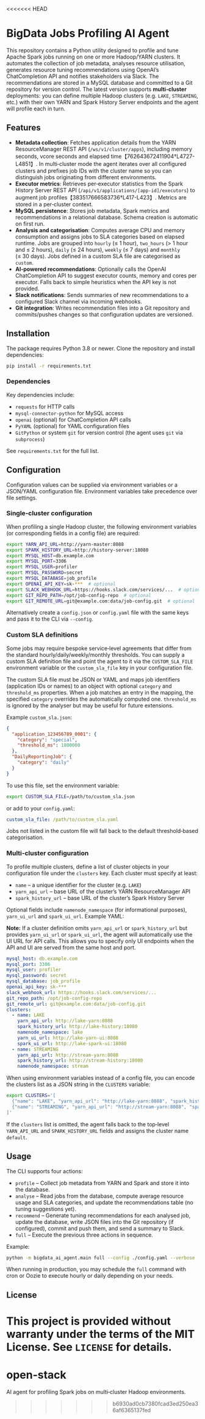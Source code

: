 <<<<<<< HEAD
# BigData Jobs Profiling AI Agent

This repository contains a Python utility designed to profile and tune
Apache Spark jobs running on one or more Hadoop/YARN clusters.  It
automates the collection of job metadata, analyses resource
utilisation, generates resource tuning recommendations using
OpenAI’s ChatCompletion API and notifies stakeholders via Slack.  The
recommendations are stored in a MySQL database and committed to a Git
repository for version control.  The latest version supports
**multi‑cluster** deployments: you can define multiple Hadoop
clusters (e.g. `LAKE`, `STREAMING`, etc.) with their own YARN and
Spark History Server endpoints and the agent will profile each in
turn.

## Features

* **Metadata collection**: Fetches application details from the YARN
  ResourceManager REST API (`/ws/v1/cluster/apps`), including memory
  seconds, vcore seconds and elapsed time【762643672411904†L4727-L4851】.
  In multi‑cluster mode the agent iterates over all configured
  clusters and prefixes job IDs with the cluster name so you can
  distinguish jobs originating from different environments.
* **Executor metrics**: Retrieves per‑executor statistics from the
  Spark History Server REST API (`/api/v1/applications/[app‑id]/executors`) to
  augment job profiles【383517666583736†L417-L423】.  Metrics are
  stored in a per‑cluster context.
* **MySQL persistence**: Stores job metadata, Spark metrics and
  recommendations in a relational database.  Schema creation is
  automatic on first run.
* **Analysis and categorisation**: Computes average CPU and memory
  consumption and assigns jobs to SLA categories based on elapsed
  runtime.  Jobs are grouped into `hourly` (≤ 1 hour), `two_hours`
  (> 1 hour and ≤ 2 hours), `daily` (≤ 24 hours), `weekly` (≤ 7 days)
  and `monthly` (≤ 30 days).  Jobs defined in a custom SLA file are
  categorised as `custom`.
* **AI‑powered recommendations**: Optionally calls the OpenAI
  ChatCompletion API to suggest executor counts, memory and cores per
  executor.  Falls back to simple heuristics when the API key is not
  provided.
* **Slack notifications**: Sends summaries of new recommendations to a
  configured Slack channel via incoming webhooks.
* **Git integration**: Writes recommendation files into a Git
  repository and commits/pushes changes so that configuration updates
  are versioned.

## Installation

The package requires Python 3.8 or newer.  Clone the repository and
install dependencies:

```bash
pip install -r requirements.txt
```

### Dependencies

Key dependencies include:

* `requests` for HTTP calls
* `mysql‑connector‑python` for MySQL access
* `openai` (optional) for ChatCompletion API calls
* `PyYAML` (optional) for YAML configuration files
* `GitPython` or system `git` for version control (the agent uses
  ``git`` via `subprocess`)

See `requirements.txt` for the full list.

## Configuration

Configuration values can be supplied via environment variables or a
JSON/YAML configuration file.  Environment variables take precedence
over file settings.

### Single‑cluster configuration

When profiling a single Hadoop cluster, the following environment
variables (or corresponding fields in a config file) are required:

```bash
export YARN_API_URL=http://yarn-master:8088
export SPARK_HISTORY_URL=http://history-server:18080
export MYSQL_HOST=db.example.com
export MYSQL_PORT=3306
export MYSQL_USER=profiler
export MYSQL_PASSWORD=secret
export MYSQL_DATABASE=job_profile
export OPENAI_API_KEY=sk-***  # optional
export SLACK_WEBHOOK_URL=https://hooks.slack.com/services/...  # optional
export GIT_REPO_PATH=/opt/job-config-repo  # optional
export GIT_REMOTE_URL=git@example.com:data/job-config.git  # optional
```

Alternatively create a `config.json` or `config.yaml` file with the
same keys and pass it to the CLI via `--config`.

### Custom SLA definitions

Some jobs may require bespoke service‑level agreements that differ from
the standard hourly/daily/weekly/monthly thresholds.  You can supply a
custom SLA definition file and point the agent to it via the
`CUSTOM_SLA_FILE` environment variable or the `custom_sla_file` key in
your configuration file.

The custom SLA file must be JSON or YAML and maps job identifiers
(application IDs or names) to an object with optional `category` and
`threshold_ms` properties.  When a job matches an entry in the
mapping, the specified `category` overrides the automatically computed
one.  `threshold_ms` is ignored by the analyser but may be useful for
future extensions.

Example `custom_sla.json`:

```json
{
  "application_123456789_0001": {
    "category": "special",
    "threshold_ms": 1800000
  },
  "DailyReportingJob": {
    "category": "daily"
  }
}
```

To use this file, set the environment variable:

```bash
export CUSTOM_SLA_FILE=/path/to/custom_sla.json
```

or add to your `config.yaml`:

```yaml
custom_sla_file: /path/to/custom_sla.yaml
```

Jobs not listed in the custom file will fall back to the default
threshold‑based categorisation.

### Multi‑cluster configuration

To profile multiple clusters, define a list of cluster objects in your
configuration file under the `clusters` key.  Each cluster must
specify at least:

* `name` – a unique identifier for the cluster (e.g. `LAKE`)
* `yarn_api_url` – base URL of the cluster’s YARN ResourceManager API
* `spark_history_url` – base URL of the cluster’s Spark History Server

Optional fields include `namenode_namespace` (for informational
purposes), `yarn_ui_url` and `spark_ui_url`.  Example YAML:

**Note:** If a cluster definition omits `yarn_api_url` or `spark_history_url` but
provides `yarn_ui_url` or `spark_ui_url`, the agent will automatically
use the UI URL for API calls.  This allows you to specify only UI
endpoints when the API and UI are served from the same host and port.

```yaml
mysql_host: db.example.com
mysql_port: 3306
mysql_user: profiler
mysql_password: secret
mysql_database: job_profile
openai_api_key: sk-***
slack_webhook_url: https://hooks.slack.com/services/...
git_repo_path: /opt/job-config-repo
git_remote_url: git@example.com:data/job-config.git
clusters:
  - name: LAKE
    yarn_api_url: http://lake-yarn:8088
    spark_history_url: http://lake-history:18080
    namenode_namespace: lake
    yarn_ui_url: http://lake-yarn-ui:8088
    spark_ui_url: http://lake-spark-ui:18080
  - name: STREAMING
    yarn_api_url: http://stream-yarn:8088
    spark_history_url: http://stream-history:18080
    namenode_namespace: stream
```

When using environment variables instead of a config file, you can
encode the clusters list as a JSON string in the `CLUSTERS` variable:

```bash
export CLUSTERS='[
  {"name": "LAKE", "yarn_api_url": "http://lake-yarn:8088", "spark_history_url": "http://lake-history:18080"},
  {"name": "STREAMING", "yarn_api_url": "http://stream-yarn:8088", "spark_history_url": "http://stream-history:18080"}
]'
```

If the `clusters` list is omitted, the agent falls back to the
top‑level `YARN_API_URL` and `SPARK_HISTORY_URL` fields and assigns
the cluster name `default`.

## Usage

The CLI supports four actions:

* `profile` – Collect job metadata from YARN and Spark and store it
  into the database.
* `analyse` – Read jobs from the database, compute average resource
  usage and SLA categories, and update the recommendations table (no
  tuning suggestions yet).
* `recommend` – Generate tuning recommendations for each analysed job,
  update the database, write JSON files into the Git repository (if
  configured), commit and push them, and send a summary to Slack.
* `full` – Execute the previous three actions in sequence.

Example:

```bash
python -m bigdata_ai_agent.main full --config ./config.yaml --verbose
```

When running in production, you may schedule the `full` command with
cron or Oozie to execute hourly or daily depending on your needs.

## License

This project is provided without warranty under the terms of the MIT
License.  See `LICENSE` for details.
=======
# open-stack
AI agent for profiling Spark jobs on multi‐cluster Hadoop environments.
>>>>>>> b6930ad0cb7380fcad3ed250ea36af6365137fed
